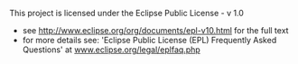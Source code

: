 This project is licensed under the Eclipse Public License - v 1.0 

* see http://www.eclipse.org/org/documents/epl-v10.html for the full text
* for more details see: 'Eclipse Public License (EPL) Frequently Asked Questions' at www.eclipse.org/legal/eplfaq.php
